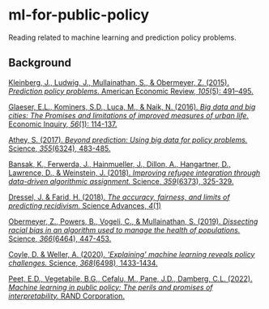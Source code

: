 # ml-for-public-policy
Reading related to machine learning and prediction policy problems.

## Background
[Kleinberg, J., Ludwig, J., Mullainathan, S., & Obermeyer, Z. (2015). *Prediction policy problems.* American Economic Review, *105*(5): 491–495.](https://www.cs.cornell.edu/home/kleinber/aer15-prediction.pdf)

[Glaeser, E.L., Kominers, S.D., Luca, M., & Naik, N. (2016). *Big data and big cities: The Promises and limitations of improved measures of urban life.* Economic Inquiry, *56*(1): 114-137.](https://www.nber.org/system/files/working_papers/w21778/w21778.pdf)

[Athey, S. (2017). *Beyond prediction: Using big data for policy problems.* Science, *355*(6324), 483-485.](https://scholar.harvard.edu/files/people_analytics/files/beyond_prediction.pdf)

[Bansak, K., Ferwerda, J., Hainmueller, J., Dillon, A., Hangartner, D., Lawrence, D., & Weinstein, J. (2018). *Improving refugee integration through data-driven algorithmic assignment.* Science, *359*(6373), 325-329.]()

[Dressel, J. & Farid, H. (2018). *The accuracy, fairness, and limits of predicting recidivism.* Science Advances, *4*(1)](https://www.science.org/doi/reader/10.1126/sciadv.aao5580)

[Obermeyer, Z., Powers, B., Vogeli, C., & Mullainathan, S. (2019). *Dissecting racial bias in an algorithm used to manage the health of populations.* Science, *366*(6464), 447-453.](https://www.science.org/doi/reader/10.1126/science.aax2342)

[Coyle, D. & Weller, A. (2020). *'Explaining' machine learning reveals policy challenges.* Science, *368*(6498), 1433-1434.](http://lcfi.ac.uk/media/uploads/files/CoyleWeller_ExpML_Science_June20.pdf)

[Peet, E.D., Vegetabile, B.G., Cefalu, M., Pane, J.D., Damberg, C.L. (2022). *Machine learning in public policy: The perils and promises of interpretability.* RAND Corporation.](https://www.rand.org/content/dam/rand/pubs/perspectives/PEA800/PEA828-1/RAND_PEA828-1.pdf)